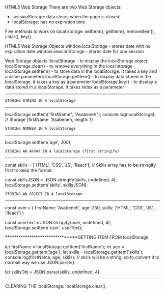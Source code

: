 HTML5 Web Storage
There are two Web Storage objects:

- sessionStorage: data clears when the page is closed
- localStorage: has no expiration time

Five methods to work on local storage: setItem(), getItem(), removeItem(), clear(), key().

HTML5 Web Storage Objects
window.localStorage - stores date with no expiration date
window.sessionStorage - stores date for one session

Web Storage objects:
localStorage - to display the localStorage object
localStorage.clear() - to remove everything in the local storage
localStorage.setItem() - to store data in the localStorage. It takes a key and a value parameters
localStorage.getItem() - to display data stored in the localStorage. it takes a key as a parameter
localStorage.key() - to display a data stored in a localStorage. It takes index as a parameter

---

    STORING STRING IN A localStorage

---

localStorage.setItem("firstName", "Asabeneh");
console.log(localStorage); // Storage {firstName: 'Asabeneh, length: 1}

    STORING NUMBER IN A localStorage

---

localStorage.setItem('age', 200);

    STORING AN ARRAY IN A localStorage (first stringify)

---

const skills = ['HTML', 'CSS', 'JS', 'React']; // Skills array has to be stringify first to keep the format.

const skillsJSON = JSON.stringify(skills, undefined, 4);
localStorage.setItem('skills', skillsJSON);

    STORING AN OBJECT IN A localStorage:

---

const user = {
firstName: 'Asabeneh',
age: 250,
skills: ['HTML', 'CSS', 'JS', 'React']
}

const userText = JSON.stringify(user, undefined, 4);
localStorage.setItem('user', userText);

**************\*\***************\*\*\*************\*\*\*************GETTING ITEM FROM localStorage

let firstName = localStorage.getItem('firstName');
let age = localStorage.getItem('age');
let skills = localStorage.getItem('skills');
console.log(firstName, age, skills); // skills will be a string, so to convert it to normail way we use JSON.parse():

let skillsObj = JSON.parse(skills, undefined, 4);

---

CLEARING THE localStorage:
localStorage.clear();
